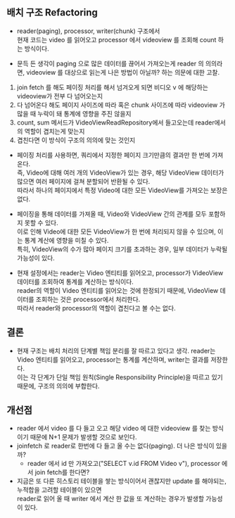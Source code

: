 ## 배치 구조 Refactoring

- reader(paging), processor, writer(chunk) 구조에서</br>
현재 코드는 video 를 읽어오고 processor 에서 videoview 를 조회해 count 하는 방식이다.

- 문득 든 생각이 paging 으로 많은 데이터를 끊어서 가져오는게 reader 의 의의라면, videoview 를 대상으로 읽는게 나은 방법이 아닐까? 하는 의문에 대한 고찰.

1. join fetch 를 해도 페이징 처리를 해서 넘겨오게 되면 비디오 v 에 해당하는 videoview가 전부 다 넘어오는지
2. 다 넘어온다 해도 페이지 사이즈에 따라 혹은 chunk 사이즈에 따라 videoview 가 많을 때 누락이 돼 통계에 영향을 주진 않을지
3. count, sum 메서드가 VideoViewReadRepository에서 들고오는데 reader에서의 역할이 겹치는게 맞는지
4. 겹친다면 이 방식이 구조의 의의에 맞는 것인지

- 페이징 처리를 사용하면, 쿼리에서 지정한 페이지 크기만큼의 결과만 한 번에 가져온다.</br>
  즉, Video에 대해 여러 개의 VideoView가 있는 경우, 해당 VideoView 데이터가 많으면 여러 페이지에 걸쳐 분할되어 반환될 수 있다.</br>
  따라서 하나의 페이지에서 특정 Video에 대한 모든 VideoView를 가져오는 보장은 없다.

- 페이징을 통해 데이터를 가져올 때, Video와 VideoView 간의 관계를 모두 포함하지 못할 수 있다.</br>
  이로 인해 Video에 대한 모든 VideoView가 한 번에 처리되지 않을 수 있으며, 이는 통계 계산에 영향을 미칠 수 있다.</br>
  특히, VideoView의 수가 많아 페이지 크기를 초과하는 경우, 일부 데이터가 누락될 가능성이 있다.

- 현재 설정에서는 reader는 Video 엔티티를 읽어오고, processor가 VideoView 데이터를 조회하여 통계를 계산하는 방식이다.</br>
  reader의 역할이 Video 엔티티를 읽어오는 것에 한정되기 때문에, VideoView 데이터를 조회하는 것은 processor에서 처리한다.</br>
  따라서 reader와 processor의 역할이 겹친다고 볼 수는 없다.

## 결론
- 현재 구조는 배치 처리의 단계별 책임 분리를 잘 따르고 있다고 생각. reader는 Video 엔티티를 읽어오고, processor는 통계를 계산하며, writer는 결과를 저장한다.</br>
  이는 각 단계가 단일 책임 원칙(Single Responsibility Principle)을 따르고 있기 때문에, 구조의 의의에 부합한다.
## 개선점
- reader 에서 video 를 다 들고 오고 해당 video 에 대한 videoview 를 찾는 방식이기 때문에 N+1 문제가 발생할 것으로 보인다.
- joinfetch 로 reader로 한번에 다 들고 올 수는 없다(paging). 더 나은 방식이 있을까?
  - reader 에서 id 만 가져오고("SELECT v.id FROM Video v"), processor 에서 join fetch를 한다면?
- 지금은 또 다른 히스토리 테이블을 쌓는 방식이어서 괜찮지만 update 를 해야되는, 누적합을 고려할 테이블이 있으면 </br>
  reader로 읽어 올 때 writer 에서 계산 한 값을 또 계산하는 경우가 발생할 가능성이 있다.
